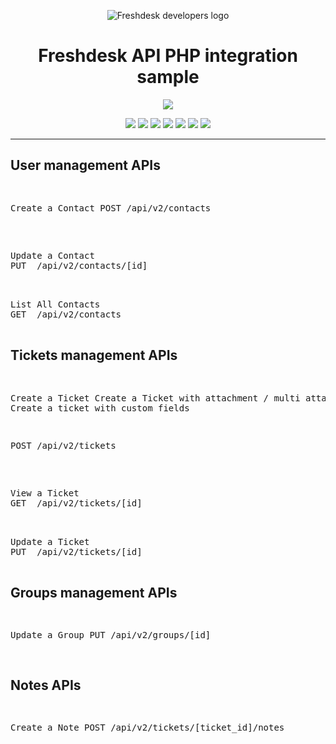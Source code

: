 <p align="center">
  <img src="https://developers.freshdesk.com/images/freshdesk-developers-2d57c856.svg" alt="Freshdesk developers logo"/>
</p>

<h1 align="center"> Freshdesk API PHP integration sample</h1>


<p align="center">
  <img src="https://img.shields.io/badge/Written%20in%20PHP%20using%20Curl%20only-8A2BE2" />
</p>

<p align="center">
  <img src="https://img.shields.io/badge/PHP-ALL-purble" />
  <img src="https://img.shields.io/badge/Version-1.0.0-" />
  <img src="https://img.shields.io/badge/Coverage-100%25-green" />
  <img src="https://img.shields.io/badge/Dependencies-N/A-orange" />
  <img src="https://img.shields.io/badge/Rating-★★★★★-brightgreen" />
  <img src="https://img.shields.io/badge/Downloads-13k%2Fmonth-blue" />
  <img src="https://img.shields.io/badge/UpTime-100%25-brightgreen" />
</p>

<hr>

<h2>User management APIs</h2>
<pre>

Create a Contact
POST  /api/v2/contacts

</pre>


<pre>

Update a Contact
PUT  /api/v2/contacts/[id]

</pre>

<pre>

List All Contacts
GET  /api/v2/contacts

</pre>

<h2>Tickets management APIs</h2>
<pre>

Create a Ticket
Create a Ticket with attachment / multi attachments
Create a ticket with custom fields

POST  /api/v2/tickets

</pre>

<pre>

View a Ticket
GET  /api/v2/tickets/[id]

</pre>

<pre>

Update a Ticket
PUT  /api/v2/tickets/[id]

</pre>

<h2>Groups management APIs</h2>
<pre>

Update a Group
PUT  /api/v2/groups/[id]

</pre>

<h2>Notes APIs</h2>
<pre>

Create a Note
POST  /api/v2/tickets/[ticket_id]/notes

</pre>